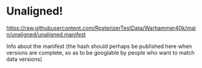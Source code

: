 # Unaligned!

https://raw.githubusercontent.com/RosterizerTestData/Warhammer40k/main/unaligned/unaligned.manifest

Info about the manifest (the hash should perhaps be published here when versions are complete, so as to be googlable by people who want to match data versions)
